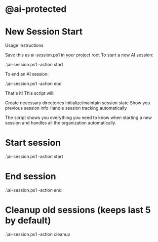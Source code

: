 # @ai-protected
# New Session Start

Usage Instructions

Save this as ai-session.ps1 in your project root
To start a new AI session:

.\ai-session.ps1 -action start


To end an AI session:

.\ai-session.ps1 -action end

That's it! This script will:

Create necessary directories
Initialize/maintain session state
Show you previous session info
Handle session tracking automatically

The script shows you everything you need to know when starting a new session and handles all the organization automatically.


# Start session
.\ai-session.ps1 -action start

# End session
.\ai-session.ps1 -action end

# Cleanup old sessions (keeps last 5 by default)
.\ai-session.ps1 -action cleanup